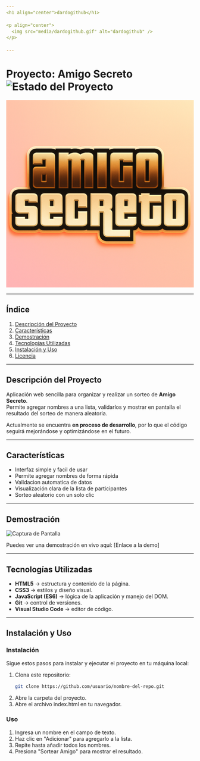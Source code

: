 ```yaml
---
<h1 align="center">dardogithub</h1>

<p align="center">
  <img src="media/dardogithub.gif" alt="dardogithub" />
</p>

---
```


#  Proyecto: Amigo Secreto  ![Estado del Proyecto](https://img.shields.io/badge/estado-en%20desarrollo-yellow)

![Logo del Proyecto](media/amigoSecreto.png)

---

##  Índice

1. [Descripción del Proyecto](#descripción-del-proyecto)
2. [Características](#características)
4. [Demostración](#demostración)
5. [Tecnologías Utilizadas](#tecnologías-utilizadas)
6. [Instalación y Uso](#Instalación-y-Uso)
8. [Licencia](#licencia)

---

## Descripción del Proyecto

Aplicación web sencilla para organizar y realizar un sorteo de **Amigo Secreto**.  
Permite agregar nombres a una lista, validarlos y mostrar en pantalla el resultado del sorteo de manera aleatoria.

Actualmente se encuentra **en proceso de desarrollo**, por lo que el código seguirá mejorándose y optimizándose en el futuro.

---

##  Características

- Interfaz simple y facil de usar
- Permite agregar nombres de forma rápida
- Validacion automatica de datos
- Visualización clara de la lista de participantes
- Sorteo aleatorio con un solo clic

---

##  Demostración

![Captura de Pantalla](ruta/a/tu/captura.png)

Puedes ver una demostración en vivo aquí: [Enlace a la demo]

---

##  Tecnologías Utilizadas

- **HTML5** → estructura y contenido de la página.
- **CSS3** → estilos y diseño visual.
- **JavaScript (ES6)** → lógica de la aplicación y manejo del DOM.
- **Git** → control de versiones.
- **Visual Studio Code** → editor de código.

---

##  Instalación y Uso

### Instalación

Sigue estos pasos para instalar y ejecutar el proyecto en tu máquina local:

1. Clona este repositorio:
   ```bash
   git clone https://github.com/usuario/nombre-del-repo.git
2. Abre la carpeta del proyecto.
3. Abre el archivo index.html en tu navegador.

### Uso

1. Ingresa un nombre en el campo de texto.
3. Haz clic en "Adicionar" para agregarlo a la lista.
4. Repite hasta añadir todos los nombres.
5. Presiona "Sortear Amigo" para mostrar el resultado.

   
